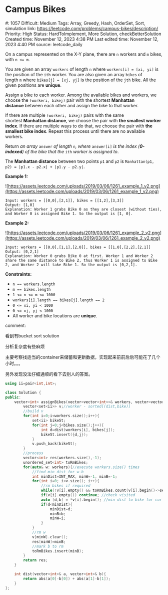 # Campus Bikes

#: 1057
Difficult: Medium
Tags: Array, Greedy, Hash, OrderSet, Sort, simulation
link: https://leetcode.com/problems/campus-bikes/description/
Priority: High
Status: HardToImplement, More Solution, checkBetterSolution
Created time: November 12, 2023 4:38 PM
Last edited time: November 12, 2023 4:40 PM
source: leetcode_daily

On a campus represented on the X-Y plane, there are `n` workers and `m` bikes, with `n <= m`.

You are given an array `workers` of length `n` where `workers[i] = [xi, yi]` is the position of the `ith` worker. You are also given an array `bikes` of length `m` where `bikes[j] = [xj, yj]` is the position of the `jth` bike. All the given positions are **unique**.

Assign a bike to each worker. Among the available bikes and workers, we choose the `(workeri, bikej)` pair with the shortest **Manhattan distance** between each other and assign the bike to that worker.

If there are multiple `(workeri, bikej)` pairs with the same shortest **Manhattan distance**, we choose the pair with **the smallest worker index**. If there are multiple ways to do that, we choose the pair with **the smallest bike index**. Repeat this process until there are no available workers.

Return *an array* `answer` *of length* `n`*, where* `answer[i]` *is the index (**0-indexed**) of the bike that the* `ith` *worker is assigned to*.

The **Manhattan distance** between two points `p1` and `p2` is `Manhattan(p1, p2) = |p1.x - p2.x| + |p1.y - p2.y|`.

**Example 1:**

![https://assets.leetcode.com/uploads/2019/03/06/1261_example_1_v2.png](https://assets.leetcode.com/uploads/2019/03/06/1261_example_1_v2.png)

```
Input: workers = [[0,0],[2,1]], bikes = [[1,2],[3,3]]
Output: [1,0]
Explanation: Worker 1 grabs Bike 0 as they are closest (without ties), and Worker 0 is assigned Bike 1. So the output is [1, 0].

```

**Example 2:**

![https://assets.leetcode.com/uploads/2019/03/06/1261_example_2_v2.png](https://assets.leetcode.com/uploads/2019/03/06/1261_example_2_v2.png)

```
Input: workers = [[0,0],[1,1],[2,0]], bikes = [[1,0],[2,2],[2,1]]
Output: [0,2,1]
Explanation: Worker 0 grabs Bike 0 at first. Worker 1 and Worker 2 share the same distance to Bike 2, thus Worker 1 is assigned to Bike 2, and Worker 2 will take Bike 1. So the output is [0,2,1].

```

**Constraints:**

- `n == workers.length`
- `m == bikes.length`
- `1 <= n <= m <= 1000`
- `workers[i].length == bikes[j].length == 2`
- `0 <= xi, yi < 1000`
- `0 <= xj, yj < 1000`
- All worker and bike locations are **unique**.

comment:

看到有bucket sort solution

分析复杂度有些麻烦

主要考察找适当的container来储蓄和更新数据，实现起来前前后后可能花了几个小时。。。

另外发现没法仔细通顺的看下去别人的答案。

```cpp
using ii=pair<int,int>;

class Solution {
public:
    vector<int> assignBikes(vector<vector<int>>& workers, vector<vector<int>>& bikes) {
        vector<set<ii>> v;//worker - sorted[(dist,bike)]
        //build v
        for(int i=0;i<workers.size();i++){
            set<ii> bikeSt;
            for(int j=0;j<bikes.size();j++){
                int d=dist(workers[i], bikes[j]);
                bikeSt.insert({d,j});
            }
            v.push_back(bikeSt);
        }
        //process
        vector<int> res(workers.size(),-1);
        unordered_set<int> toRmBikes;
        for(auto& w: workers){//execute workers.size() times
            //find min dist for w-b
            int minDist=INT_MAX, minW=-1, minB=-1;
            for(int i=0; i<v.size(); i++){
                //rm bikes if required
                while(!v[i].empty() && toRmBikes.count(v[i].begin()->second)) v[i].erase(v[i].begin());
                if(v[i].empty()) continue; //check visited
                auto [d,b] = *v[i].begin(); //min dist to bike for cur worker
                if(d<minDist){
                    minDist=d;
                    minB=b;
                    minW=i;
                }
            }
            //rm w
            v[minW].clear();
            res[minW]=minB;
            //mark b to rm
            toRmBikes.insert(minB);
        }
        return res;
    }

    int dist(vector<int>& a, vector<int>& b){
        return abs(a[0]-b[0]) + abs(a[1]-b[1]);
    }
};
```